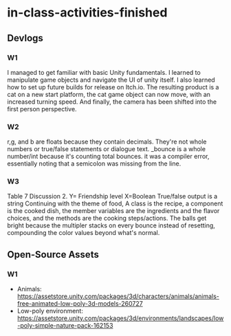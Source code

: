 # in-class-activities-finished
## Devlogs
### W1
I managed to get familiar with basic Unity fundamentals. I learned to manipulate game objects and navigate the UI of unity itself. 
I also learned how to set up future builds for release on Itch.io. 
The resulting product is a cat on a new start platform, the cat game object can now move, with an increased turning speed. And finally, the camera has been shifted into the first person perspective.

### W2
r,g, and b are floats because they contain decimals. They're not whole numbers or true/false statements or dialogue text. 
_bounce is a whole number/int because it's counting total bounces. 
it was a compiler error, essentially noting that a semicolon was missing from the line. 

### W3
Table 7 Discussion
2. 
Y= Friendship level X=Boolean True/false 
output is a string
Continuing with the theme of food, A class is the recipe, a component is the cooked dish, the member variables are the ingredients and the flavor choices, and 
the methods are the cooking steps/actions.
The balls get bright because the multipler stacks on every bounce instead of resetting, compounding the color values beyond what's normal.


## Open-Source Assets
### W1
- Animals: https://assetstore.unity.com/packages/3d/characters/animals/animals-free-animated-low-poly-3d-models-260727 
- Low-poly environment: https://assetstore.unity.com/packages/3d/environments/landscapes/low-poly-simple-nature-pack-162153 